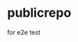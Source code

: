 # publicrepo
for e2e test









































































































































































































































































































































































































































































































































































































































